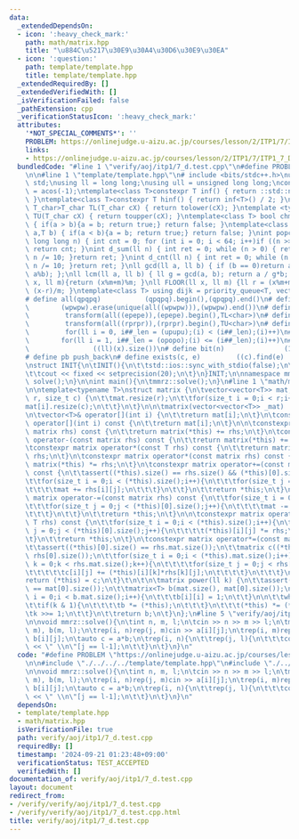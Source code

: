 ```yaml
---
data:
  _extendedDependsOn:
  - icon: ':heavy_check_mark:'
    path: math/matrix.hpp
    title: "\u884C\u5217\u30E9\u30A4\u30D6\u30E9\u30EA"
  - icon: ':question:'
    path: template/template.hpp
    title: template/template.hpp
  _extendedRequiredBy: []
  _extendedVerifiedWith: []
  _isVerificationFailed: false
  _pathExtension: cpp
  _verificationStatusIcon: ':heavy_check_mark:'
  attributes:
    '*NOT_SPECIAL_COMMENTS*': ''
    PROBLEM: https://onlinejudge.u-aizu.ac.jp/courses/lesson/2/ITP1/7/ITP1_7_D
    links:
    - https://onlinejudge.u-aizu.ac.jp/courses/lesson/2/ITP1/7/ITP1_7_D
  bundledCode: "#line 1 \"verify/aoj/itp1/7_d.test.cpp\"\n#define PROBLEM \"https://onlinejudge.u-aizu.ac.jp/courses/lesson/2/ITP1/7/ITP1_7_D\"\
    \n\n#line 1 \"template/template.hpp\"\n# include <bits/stdc++.h>\nusing namespace\
    \ std;\nusing ll = long long;\nusing ull = unsigned long long;\nconst double pi\
    \ = acos(-1);\ntemplate<class T>constexpr T inf() { return ::std::numeric_limits<T>::max();\
    \ }\ntemplate<class T>constexpr T hinf() { return inf<T>() / 2; }\ntemplate <typename\
    \ T_char>T_char TL(T_char cX) { return tolower(cX); }\ntemplate <typename T_char>T_char\
    \ TU(T_char cX) { return toupper(cX); }\ntemplate<class T> bool chmin(T& a,T b)\
    \ { if(a > b){a = b; return true;} return false; }\ntemplate<class T> bool chmax(T&\
    \ a,T b) { if(a < b){a = b; return true;} return false; }\nint popcnt(unsigned\
    \ long long n) { int cnt = 0; for (int i = 0; i < 64; i++)if ((n >> i) & 1)cnt++;\
    \ return cnt; }\nint d_sum(ll n) { int ret = 0; while (n > 0) { ret += n % 10;\
    \ n /= 10; }return ret; }\nint d_cnt(ll n) { int ret = 0; while (n > 0) { ret++;\
    \ n /= 10; }return ret; }\nll gcd(ll a, ll b) { if (b == 0)return a; return gcd(b,\
    \ a%b); };\nll lcm(ll a, ll b) { ll g = gcd(a, b); return a / g*b; };\nll MOD(ll\
    \ x, ll m){return (x%m+m)%m; }\nll FLOOR(ll x, ll m) {ll r = (x%m+m)%m; return\
    \ (x-r)/m; }\ntemplate<class T> using dijk = priority_queue<T, vector<T>, greater<T>>;\n\
    # define all(qpqpq)           (qpqpq).begin(),(qpqpq).end()\n# define UNIQUE(wpwpw)\
    \        (wpwpw).erase(unique(all((wpwpw))),(wpwpw).end())\n# define LOWER(epepe)\
    \         transform(all((epepe)),(epepe).begin(),TL<char>)\n# define UPPER(rprpr)\
    \         transform(all((rprpr)),(rprpr).begin(),TU<char>)\n# define rep(i,upupu)\
    \         for(ll i = 0, i##_len = (upupu);(i) < (i##_len);(i)++)\n# define reps(i,opopo)\
    \        for(ll i = 1, i##_len = (opopo);(i) <= (i##_len);(i)++)\n# define len(x)\
    \                ((ll)(x).size())\n# define bit(n)               (1LL << (n))\n\
    # define pb push_back\n# define exists(c, e)         ((c).find(e) != (c).end())\n\
    \nstruct INIT{\n\tINIT(){\n\t\tstd::ios::sync_with_stdio(false);\n\t\tstd::cin.tie(0);\n\
    \t\tcout << fixed << setprecision(20);\n\t}\n}INIT;\n\nnamespace mmrz {\n\tvoid\
    \ solve();\n}\n\nint main(){\n\tmmrz::solve();\n}\n#line 1 \"math/matrix.hpp\"\
    \n\ntemplate<typename T>\nstruct matrix {\n\tvector<vector<T>> mat;\n\n\tmatrix(size_t\
    \ r, size_t c) {\n\t\tmat.resize(r);\n\t\tfor(size_t i = 0;i < r;i++){\n\t\t\t\
    mat[i].resize(c);\n\t\t}\n\t}\n\n\tmatrix(vector<vector<T>> _mat) : mat(_mat){}\n\
    \n\tvector<T>& operator[](int i) {\n\t\treturn mat[i];\n\t}\n\tconst vector<T>&\
    \ operator[](int i) const {\n\t\treturn mat[i];\n\t}\n\n\tconstexpr matrix operator+(const\
    \ matrix rhs) const {\n\t\treturn matrix(*this) += rhs;\n\t}\n\tconstexpr matrix\
    \ operator-(const matrix rhs) const {\n\t\treturn matrix(*this) += rhs;\n\t}\n\
    \tconstexpr matrix operator*(const T rhs) const {\n\t\treturn matrix(*this) *=\
    \ rhs;\n\t}\n\tconstexpr matrix operator*(const matrix rhs) const {\n\t\treturn\
    \ matrix(*this) *= rhs;\n\t}\n\tconstexpr matrix operator+=(const matrix rhs)\
    \ const {\n\t\tassert((*this).size() == rhs.size() && (*this)[0].size() == rhs[0].size());\n\
    \t\tfor(size_t i = 0;i < (*this).size();i++){\n\t\t\tfor(size_t j = 0;j < (*this)[0].size();j++){\n\
    \t\t\t\tmat += rhs[i][j];\n\t\t\t}\n\t\t}\n\t\treturn *this;\n\t}\n\tconstexpr\
    \ matrix operator-=(const matrix rhs) const {\n\t\tfor(size_t i = 0;i < (*this).size();i++){\n\
    \t\t\tfor(size_t j = 0;j < (*this)[0].size();j++){\n\t\t\t\tmat -= rhs[i][j];\n\
    \t\t\t}\n\t\t}\n\t\treturn *this;\n\t}\n\n\tconstexpr matrix operator*=(const\
    \ T rhs) const {\n\t\tfor(size_t i = 0;i < (*this).size();i++){\n\t\t\tfor(size_t\
    \ j = 0;j < (*this)[0].size();j++){\n\t\t\t\t(*this)[i][j] *= rhs;\n\t\t\t}\n\t\
    \t}\n\t\treturn *this;\n\t}\n\tconstexpr matrix operator*=(const matrix rhs) {\n\
    \t\tassert((*this)[0].size() == rhs.mat.size());\n\t\tmatrix c((*this).mat.size(),\
    \ rhs[0].size());\n\t\tfor(size_t i = 0;i < (*this).mat.size();i++){\n\t\t\tfor(size_t\
    \ k = 0;k < rhs.mat.size();k++){\n\t\t\t\tfor(size_t j = 0;j < rhs[0].size();j++){\n\
    \t\t\t\t\tc[i][j] += (*this)[i][k]*rhs[k][j];\n\t\t\t\t}\n\t\t\t}\n\t\t}\n\t\t\
    return (*this) = c;\n\t}\t\n\t\n\tmatrix power(ll k) {\n\t\tassert(mat.size()\
    \ == mat[0].size());\n\t\tmatrix<T> b(mat.size(), mat[0].size());\n\t\tfor(size_t\
    \ i = 0;i < b.mat.size();i++){\n\t\t\tb[i][i] = 1;\n\t\t}\n\n\t\twhile(k){\n\t\
    \t\tif(k & 1){\n\t\t\t\tb *= (*this);\n\t\t\t}\n\t\t\t(*this) *= (*this);\n\t\t\
    \tk >>= 1;\n\t\t}\n\t\treturn b;\n\t}\n};\n#line 5 \"verify/aoj/itp1/7_d.test.cpp\"\
    \n\nvoid mmrz::solve(){\n\tint n, m, l;\n\tcin >> n >> m >> l;\n\tmatrix<ll> a(n,\
    \ m), b(m, l);\n\trep(i, n)rep(j, m)cin >> a[i][j];\n\trep(i, m)rep(j, l)cin >>\
    \ b[i][j];\n\tauto c = a*b;\n\trep(i, n){\n\t\trep(j, l){\n\t\t\tcout << c[i][j]\
    \ << \" \\n\"[j == l-1];\n\t\t}\n\t}\n}\n"
  code: "#define PROBLEM \"https://onlinejudge.u-aizu.ac.jp/courses/lesson/2/ITP1/7/ITP1_7_D\"\
    \n\n#include \"./../../../template/template.hpp\"\n#include \"./../../../math/matrix.hpp\"\
    \n\nvoid mmrz::solve(){\n\tint n, m, l;\n\tcin >> n >> m >> l;\n\tmatrix<ll> a(n,\
    \ m), b(m, l);\n\trep(i, n)rep(j, m)cin >> a[i][j];\n\trep(i, m)rep(j, l)cin >>\
    \ b[i][j];\n\tauto c = a*b;\n\trep(i, n){\n\t\trep(j, l){\n\t\t\tcout << c[i][j]\
    \ << \" \\n\"[j == l-1];\n\t\t}\n\t}\n}\n"
  dependsOn:
  - template/template.hpp
  - math/matrix.hpp
  isVerificationFile: true
  path: verify/aoj/itp1/7_d.test.cpp
  requiredBy: []
  timestamp: '2024-09-21 01:23:48+09:00'
  verificationStatus: TEST_ACCEPTED
  verifiedWith: []
documentation_of: verify/aoj/itp1/7_d.test.cpp
layout: document
redirect_from:
- /verify/verify/aoj/itp1/7_d.test.cpp
- /verify/verify/aoj/itp1/7_d.test.cpp.html
title: verify/aoj/itp1/7_d.test.cpp
---
```

